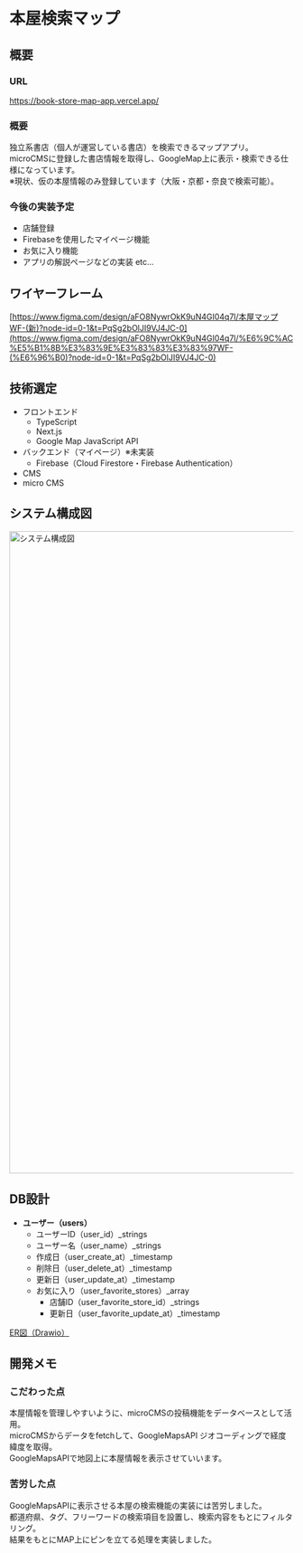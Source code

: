 # 本屋検索マップ
## 概要
### URL  
  https://book-store-map-app.vercel.app/
### 概要  
独立系書店（個人が運営している書店）を検索できるマップアプリ。  
microCMSに登録した書店情報を取得し、GoogleMap上に表示・検索できる仕様になっています。  
※現状、仮の本屋情報のみ登録しています（大阪・京都・奈良で検索可能）。
### 今後の実装予定
- 店舗登録
- Firebaseを使用したマイページ機能
- お気に入り機能
- アプリの解説ページなどの実装 etc...

## ワイヤーフレーム
[https://www.figma.com/design/aFO8NywrOkK9uN4GI04q7l/本屋マップWF-(新)?node-id=0-1&t=PqSg2bOlJI9VJ4JC-0](https://www.figma.com/design/aFO8NywrOkK9uN4GI04q7l/%E6%9C%AC%E5%B1%8B%E3%83%9E%E3%83%83%E3%83%97WF-(%E6%96%B0)?node-id=0-1&t=PqSg2bOlJI9VJ4JC-0)

## 技術選定
- フロントエンド
  - TypeScript
  - Next.js
  - Google Map JavaScript API
- バックエンド（マイページ）※未実装
  - Firebase（Cloud Firestore・Firebase Authentication）
- CMS
 - micro CMS

## システム構成図
<img width="1136" alt="システム構成図" src="https://github.com/user-attachments/assets/e94c74cc-74da-4787-a96a-349139da0939" />

## DB設計
- **ユーザー（users）**
  - ユーザーID（user_id）_strings
  - ユーザー名（user_name）_strings
  - 作成日（user_create_at）_timestamp
  - 削除日（user_delete_at）_timestamp
  - 更新日（user_update_at）_timestamp
  - お気に入り（user_favorite_stores）_array
    - 店舗ID（user_favorite_store_id）_strings
    - 更新日（user_favorite_update_at）_timestamp

[ER図（Drawio）](https://drive.google.com/file/d/1gsL_66kvfxh05Nvkc7-HfctOtQYG34Fv/view)

## 開発メモ
### こだわった点
本屋情報を管理しやすいように、microCMSの投稿機能をデータベースとして活用。  
microCMSからデータをfetchして、GoogleMapsAPI ジオコーディングで経度緯度を取得。  
GoogleMapsAPIで地図上に本屋情報を表示させていいます。
### 苦労した点
GoogleMapsAPIに表示させる本屋の検索機能の実装には苦労しました。  
都道府県、タグ、フリーワードの検索項目を設置し、検索内容をもとにフィルタリング。  
結果をもとにMAP上にピンを立てる処理を実装しました。
